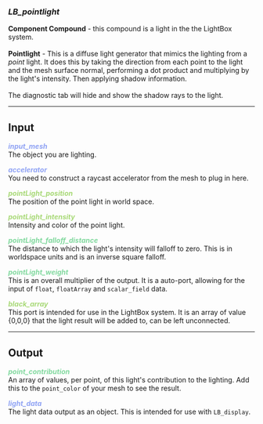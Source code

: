### ***LB_pointlight***
**Component Compound** - this compound is a light in the the LightBox system.<br /><br />
**Pointlight** - This is a diffuse light generator that mimics the lighting from a *point* light.  It does this by taking the direction from each point to the light and the mesh surface normal, performing a dot product and multiplying by the light's intensity.  Then applying shadow information.<br /><br />
The diagnostic tab will hide and show the shadow rays to the light.<br />

***
## Input
<span style="color:#90A3F4">***input_mesh***</span>
<br />The object you are lighting.

<span style="color:#90A3F4">***accelerator***</span>
<br />You need to construct a raycast accelerator from the mesh to plug in here.

<span style="color:#A8D977">***pointLight_position***</span>
<br />The position of the point light in world space.

<span style="color:#A8D977">***pointLight_intensity***</span>
<br />Intensity and color of the point light.

<span style="color:#82D99F">***pointLight_falloff_distance***</span>
<br />The distance to which the light's intensity will falloff to zero.  This is in worldspace units and is an inverse square falloff.

<span style="color:#82D99F">***pointLight_weight***</span>
<br />This is an overall multiplier of the output.  It is a auto-port, allowing for the input of `float`, `floatArray` and `scalar_field` data.

<span style="color:#A8D977">***black_array***</span>
<br />This port is intended for use in the LightBox system.  It is an array of value {0,0,0} that the light result will be added to, can be left unconnected.

***
## Output
<span style="color:#82D99F">***point_contribution***</span>
<br />An array of values, per point, of this light's contribution to the lighting.  Add this to the `point_color` of your mesh to see the result.

<span style="color:#90A3F4">***light_data***</span>
<br />The light data output as an object.  This is intended for use with `LB_display`.

